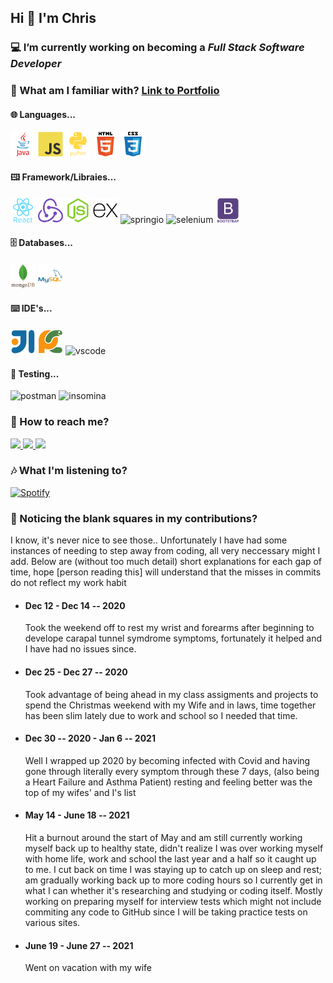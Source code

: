 ## Hi 👋 I'm Chris

### 💻 I’m currently working on becoming a <em>Full Stack Software Developer</em>

<!-- ### 📘 I’m currently learning...
<div></div> -->

### 💪 What am I familiar with? [Link to Portfolio](https://christianpari.github.io/)

#### 🌐 Languages...
<div>

  <img src="https://raw.githubusercontent.com/devicons/devicon/master/icons/java/java-original-wordmark.svg" alt="java" width="40" height="40" /> <img src="https://raw.githubusercontent.com/devicons/devicon/master/icons/javascript/javascript-original.svg" alt="javascript" width="40" height="40"/> <img src="https://raw.githubusercontent.com/devicons/devicon/master/icons/python/python-plain-wordmark.svg" alt="python" width="40" height="40" /> <img src="https://raw.githubusercontent.com/devicons/devicon/master/icons/html5/html5-original-wordmark.svg" alt="html5" width="40" height="40"/> <img src="https://raw.githubusercontent.com/devicons/devicon/master/icons/css3/css3-original-wordmark.svg" alt="css3" width="40" height="40"/>

</div>

#### 🖽 Framework/Libraies...
<div>

  <img src="https://raw.githubusercontent.com/devicons/devicon/master/icons/react/react-original-wordmark.svg" alt="react" width="40" height="40" /> <img src="https://github.com/devicons/devicon/blob/master/icons/redux/redux-original.svg" alt="redux" width="40" height="40" /> <img src="https://raw.githubusercontent.com/devicons/devicon/master/icons/nodejs/nodejs-original.svg" alt="nodejs" width="40" height="40"/> <img src="https://raw.githubusercontent.com/devicons/devicon/master/icons/express/express-original.svg" alt="express" width="40" height="40"/> <img src="https://www.vectorlogo.zone/logos/springio/springio-ar21.svg" alt="springio" width="70" height="40"/> <img src="https://github.com/gilbarbara/logos/blob/master/logos/selenium.svg" alt="selenium" width="40" height="40"/> <img src="https://github.com/devicons/devicon/blob/master/icons/bootstrap/bootstrap-plain-wordmark.svg" alt="boostrap" width="40" height="40" />

</div>

#### 🗄️ Databases...
<div>
  
   <img src="https://raw.githubusercontent.com/devicons/devicon/master/icons/mongodb/mongodb-original-wordmark.svg" alt="mongodb" width="40" height="40"/> <img src="https://github.com/devicons/devicon/blob/master/icons/mysql/mysql-original-wordmark.svg" alt="mysql" width="40" height="40"/>
   
 </div>

#### ⌨️ IDE's...
<div>

  <img src="https://github.com/devicons/devicon/blob/master/icons/intellij/intellij-original.svg" alt="intelli-j" width="40" height="40" /> <img src="https://github.com/devicons/devicon/blob/master/icons/pycharm/pycharm-original.svg" alt="pycharm" width="40" height="40" /> <img src="https://upload.wikimedia.org/wikipedia/commons/9/9a/Visual_Studio_Code_1.35_icon.svg" alt="vscode" width="40" height="40" />
  
</div>

#### 🧪 Testing...
<div>

  <img src="https://www.vectorlogo.zone/logos/getpostman/getpostman-icon.svg" alt="postman" width="40" height="40" /> <img src="https://github.com/gilbarbara/logos/blob/master/logos/insomnia.svg" alt="insomina" width="40" height="40" />

</div>

### 📲 How to reach me?
<div>
  <a href="mailto: christianpari@outlook.com" >
    <img src="https://img.shields.io/badge/gmail-%23D14836.svg?&style=for-the-badge&logo=gmail&logoColor=white" />
  </a>
  <a href="https://twitter.com/_christianpari" >
    <img src="https://img.shields.io/badge/twitter-%231DA1F2.svg?&style=for-the-badge&logo=twitter&logoColor=white" />
  </a>
  <a href="https://www.linkedin.com/in/christian-pari-2102801a0/" >
    <img src="https://img.shields.io/badge/linkedin-%230077B5.svg?&style=for-the-badge&logo=linkedin&logoColor=white" />
  </a>
</div>

### 🎶 What I'm listening to?
[![Spotify](https://novatorem-woad-seven.vercel.app/api/spotify)](https://open.spotify.com/user/christianpari)

### 🤔 Noticing the blank squares in my contributions?
<div>
  I know, it's never nice to see those.. Unfortunately I have had some instances of needing to step away from coding, all very neccessary might I add. Below are (without too much detail) short explanations for each gap of time, hope [person reading this] will understand that the misses in commits do not reflect my work habit
  <ul>
    <li>
      <h4>Dec 12 - Dec 14 -- 2020</h4>
      <div>
        Took the weekend off to rest my wrist and forearms after beginning to develope carapal tunnel symdrome symptoms, fortunately it helped and I have had no issues since.
      </div>
    </li>
    <li>
      <h4>Dec 25 - Dec 27 -- 2020</h4>
      <div>
        Took advantage of being ahead in my class assigments and projects to spend the Christmas weekend with my Wife and in laws, time together has been slim lately due to work and school so I needed that time.
      </div>
    </li>
    <li>
      <h4>Dec 30 -- 2020 - Jan 6 -- 2021</h4>
      <div>
        Well I wrapped up 2020 by becoming infected with Covid and having gone through literally every symptom through these 7 days, (also being a Heart Failure and Asthma Patient) resting and feeling better was the top of my wifes' and I's list
      </div>
    </li>
    <li>
      <h4>May 14 - June 18 -- 2021 </h4>
      <div>
        Hit a burnout around the start of May and am still currently working myself back up to healthy state, didn't realize I was over working myself with home life, work and school the last year and a half so it caught up to me. I cut back on time I was staying up to catch up on sleep and rest; am gradually working back up to more coding hours so I currently get in what I can whether it's researching and studying or coding itself. Mostly working on preparing myself for interview tests which might not include commiting any code to GitHub since I will be taking practice tests on various sites.
      </div>
    </li>
    <li>
      <h4>June 19 - June 27 -- 2021 </h4>
      <div>
        Went on vacation with my wife
      </div>
    </li>
  </ul>
</div>
